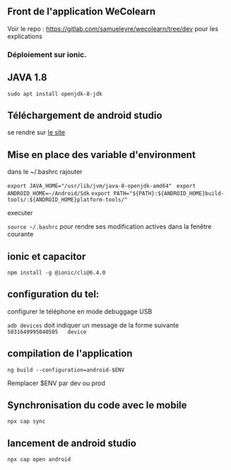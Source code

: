 ## Front de l'application WeColearn

Voir le repo : https://gitlab.com/samueleyre/wecolearn/tree/dev pour les explications


### Déploiement sur ionic.

## JAVA 1.8

`sudo apt install openjdk-8-jdk`

## Téléchargement de android studio

se rendre sur [le site](https://developer.android.com/studio)

## Mise en place des variable d'environment

dans le ~/.bashrc rajouter

`export JAVA_HOME="/usr/lib/jvm/java-8-openjdk-amd64"`
` export ANDROID_HOME=~/Android/Sdk`
 `export PATH="${PATH}:${ANDROID_HOME}build-tools/:${ANDROID_HOME}platform-tools/"`

executer

`source ~/.bashrc` pour rendre ses modification actives dans la fenêtre courante

## ionic et capacitor


`npm install -g @ionic/cli@6.4.0`

## configuration du tel: 

configurer le téléphone en mode debuggage USB

`adb devices` doit indiquer un message de la forme suivante
`5031649995040505	device`

## compilation de l'application

`ng build --configuration=android-$ENV`

Remplacer $ENV par dev ou prod

## Synchronisation du code avec le mobile

`npx cap sync`

## lancement de android studio

`npx cap open android`

